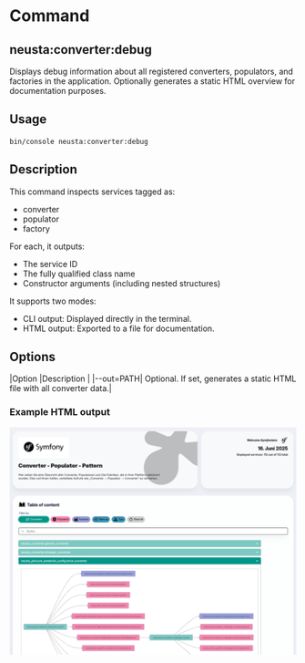 # Command 

## neusta:converter:debug
Displays debug information about all registered converters, populators, and factories in the application. Optionally generates a static HTML overview for documentation purposes.

## Usage
```shell
bin/console neusta:converter:debug
```

## Description
This command inspects services tagged as:

* converter
* populator
* factory

For each, it outputs:

* The service ID
* The fully qualified class name
* Constructor arguments (including nested structures)

It supports two modes:

* CLI output: Displayed directly in the terminal.
* HTML output: Exported to a file for documentation.

## Options

|Option    |Description                                                                |
|--out=PATH|	Optional. If set, generates a static HTML file with all converter data.|

### Example HTML output
![Example Output](images/screenshot_html_output.png)
